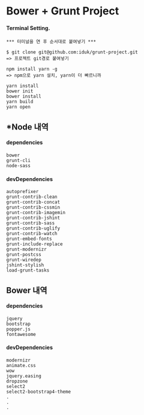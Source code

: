 # Bower + Grunt Project
#### Terminal Setting.

	*** 터미널을 연 후 순서대로 붙여넣기 ***

	$ git clone git@github.com:iduk/grunt-project.git
	=> 프로젝트 git경로 붙여넣기
	
	npm install yarn -g
	=> npm으로 yarn 설치, yarn이 더 빠르니까
	
	yarn install
	bower init
	bower install
	yarn build
	yarn open


## *Node 내역
#### dependencies
	bower
	grunt-cli
	node-sass
#### devDependencies
	autoprefixer
	grunt-contrib-clean
	grunt-contrib-concat
	grunt-contrib-cssmin
	grunt-contrib-imagemin
	grunt-contrib-jshint
	grunt-contrib-sass
	grunt-contrib-uglify
	grunt-contrib-watch
	grunt-embed-fonts
	grunt-include-replace
	grunt-modernizr
	grunt-postcss
	grunt-wiredep
	jshint-stylish
	load-grunt-tasks


## Bower 내역
#### dependencies
	jquery
	bootstrap
	popper.js
	fontawesome
#### devDependencies
	modernizr
	animate.css
	wow
	jquery.easing
	dropzone
	select2
	select2-bootstrap4-theme
	.
	.
	.